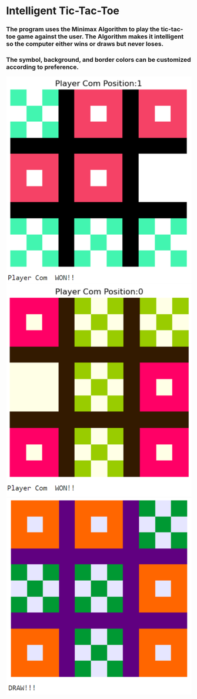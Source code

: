 <h1>Intelligent Tic-Tac-Toe</h1>
<h3>The program uses the Minimax Algorithm to play the tic-tac-toe game against the user. The Algorithm makes it intelligent so the computer either wins or draws but never loses.</h2>
<h3>The symbol, background, and border colors can be customized according to preference.</h3>
<img src="win1.png"> <img src="win2.png">
<img src="draw1.png">
